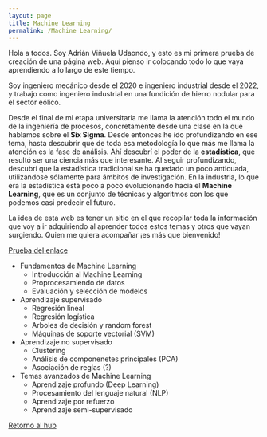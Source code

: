 ```yaml
---
layout: page
title: Machine Learning
permalink: /Machine Learning/
---
```


Hola a todos. Soy Adrián Viñuela Udaondo, y esto es mi primera prueba de creación de una página web. Aquí pienso ir colocando todo lo que vaya aprendiendo a lo largo de este tiempo.

Soy ingeniero mecánico desde el 2020 e ingeniero industrial desde el 2022, y trabajo como ingeniero industrial en una fundición de hierro nodular para el sector eólico.

Desde el final de mi etapa universitaria me llama la atención todo el mundo de la ingeniería de procesos, concretamente desde una clase en la que hablamos sobre el **Six Sigma**. Desde entonces he ido profundizando en ese tema, hasta descubrir que de toda esa metodología lo que más me llama la atención es la fase de análisis. Ahí descubrí el poder de la **estadística**, que resultó ser una ciencia más que interesante. Al seguir profundizando, descubrí que la estadística tradicional se ha quedado un poco anticuada, utilizandose sólamente para ámbitos de investigación. En la industria, lo que era la estadística está poco a poco evolucionando hacia el **Machine Learning**, que es un conjunto de técnicas y algoritmos con los que podemos casi predecir el futuro.

La idea de esta web es tener un sitio en el que recopilar toda la información que voy a ir adquiriendo al aprender todos estos temas y otros que vayan surgiendo. Quien me quiera acompañar ¡es más que bienvenido!

[Prueba del enlace](prueba.md)


+ Fundamentos de Machine Learning
    + Introducción al Machine Learning
    + Proprocesamiendo de datos
    + Evaluación y selección de modelos
+ Aprendizaje supervisado
    + Regresión lineal
    + Regresión logística
    + Arboles de decisión y random forest
    + Máquinas de soporte vectorial (SVM)
+ Aprendizaje no supervisado
    + Clustering
    + Análisis de componenetes principales (PCA)
    + Asociación de reglas (?)
+ Temas avanzados de Machine Learning
    + Aprendizaje profundo (Deep Learning)
    + Procesamiento del lenguaje natural (NLP)
    + Aprendizaje por refuerzo
    + Aprendizaje semi-supervisado



[Retorno al hub](/)